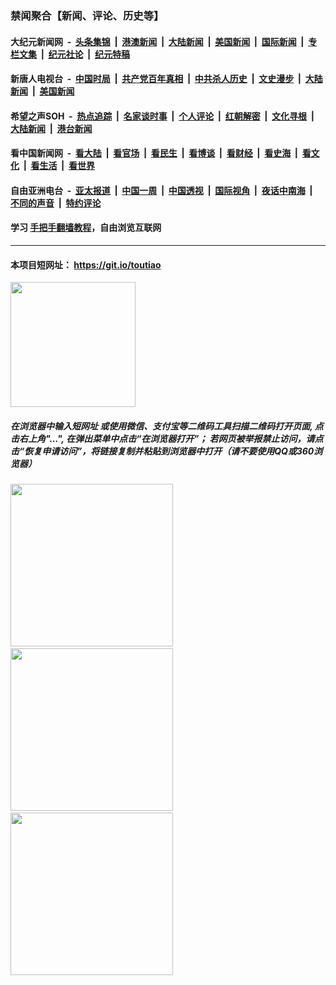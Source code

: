 ### 禁闻聚合【新闻、评论、历史等】

#### 大纪元新闻网 &nbsp;-&nbsp; [头条集锦](indexes/E头条集锦.md?t=03190131) &nbsp;|&nbsp; [港澳新闻](indexes/E港澳新闻.md?t=03190131)  &nbsp;|&nbsp; [大陆新闻](indexes/E大陆新闻.md?t=03190131) &nbsp;|&nbsp; [美国新闻](indexes/E美国新闻.md?t=03190131) &nbsp;|&nbsp; [国际新闻](indexes/E国际新闻.md?t=03190131) &nbsp;|&nbsp; [专栏文集](indexes/E专栏文集.md?t=03190131) &nbsp;|&nbsp; [纪元社论](indexes/E纪元社论.md?t=03190131) &nbsp;|&nbsp; [纪元特稿](indexes/E纪元特稿.md?t=03190131) 

#### 新唐人电视台 &nbsp;-&nbsp; [中国时局](indexes/N中国时局.md?t=03190131) &nbsp;|&nbsp; [共产党百年真相](indexes/N共产党百年真相.md?t=03190131) &nbsp;|&nbsp; [中共杀人历史](indexes/N中共杀人历史.md?t=03190131) &nbsp;|&nbsp; [文史漫步](indexes/N文史漫步.md?t=03190131) &nbsp;|&nbsp; [大陆新闻](indexes/N大陆新闻.md?t=03190131) &nbsp;|&nbsp; [美国新闻](indexes/N美国新闻.md?t=03190131)

#### 希望之声SOH &nbsp;-&nbsp; [热点追踪](indexes/H热点追踪.md?t=03190131) &nbsp;|&nbsp; [名家谈时事](indexes/H名家谈时事.md?t=03190131) &nbsp;|&nbsp; [个人评论](indexes/H个人评论.md?t=03190131)  &nbsp;|&nbsp; [红朝解密](indexes/H红朝解密.md?t=03190131) &nbsp;|&nbsp; [文化寻根](indexes/H文化寻根.md?t=03190131) &nbsp;|&nbsp; [大陆新闻](indexes/H大陆新闻.md?t=03190131) &nbsp;|&nbsp; [港台新闻](indexes/H港台新闻.md?t=03190131)

#### 看中国新闻网 &nbsp;-&nbsp; [看大陆](indexes/S看大陆.md?t=03190131) &nbsp;|&nbsp; [看官场](indexes/S看官场.md?t=03190131) &nbsp;|&nbsp; [看民生](indexes/S看民生.md?t=03190131)  &nbsp;|&nbsp; [看博谈](indexes/S看博谈.md?t=03190131) &nbsp;|&nbsp; [看财经](indexes/S看财经.md?t=03190131) &nbsp;|&nbsp; [看史海](indexes/S看史海.md?t=03190131) &nbsp;|&nbsp; [看文化](indexes/S看文化.md?t=03190131) &nbsp;|&nbsp; [看生活](indexes/S看生活.md?t=03190131) &nbsp;|&nbsp; [看世界](indexes/S看世界.md?t=03190131)

#### 自由亚洲电台 &nbsp;-&nbsp; [亚太报道](indexes/R亚太报道.md?t=03190131) &nbsp;|&nbsp; [中国一周](indexes/R中国一周.md?t=03190131) &nbsp;|&nbsp; [中国透视](indexes/R中国透视.md?t=03190131)  &nbsp;|&nbsp; [国际视角](indexes/R国际视角.md?t=03190131) &nbsp;|&nbsp; [夜话中南海](indexes/R夜话中南海.md?t=03190131) &nbsp;|&nbsp; [不同的声音](indexes/R不同的声音.md?t=03190131) &nbsp;|&nbsp; [特约评论](indexes/R特约评论.md?t=03190131)

#### 学习 [手把手翻墙教程](https://github.com/gfw-breaker/guides/wiki)，自由浏览互联网

----

#### 本项目短网址： https://git.io/toutiao
<img src="https://raw.githubusercontent.com/gfw-breaker/banned-news/master/scripts/img/qr.png" width="200px"/>  

##### 在浏览器中输入短网址 或使用微信、支付宝等二维码工具扫描二维码打开页面, 点击右上角"...", 在弹出菜单中点击“在浏览器打开”； 若网页被举报禁止访问，请点击“恢复申请访问”，将链接复制并粘贴到浏览器中打开（请不要使用QQ或360浏览器）

<img src="https://raw.githubusercontent.com/gfw-breaker/banned-news/master/scripts/img/1.png" width="260px"/> &nbsp; <img src="https://raw.githubusercontent.com/gfw-breaker/banned-news/master/scripts/img/2.png" width="260px"/> &nbsp; <img src="https://raw.githubusercontent.com/gfw-breaker/banned-news/master/scripts/img/3.png" width="260px"/>
